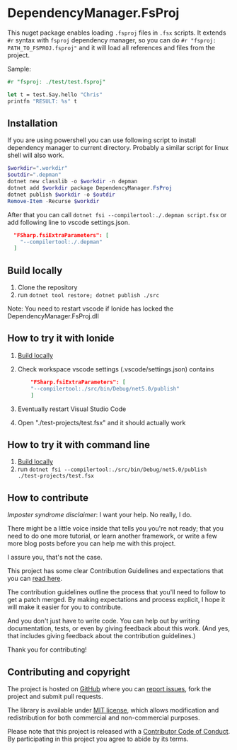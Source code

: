 # DependencyManager.FsProj

This nuget package enables loading `.fsproj` files in `.fsx` scripts.
It extends `#r` syntax with `fsproj` dependency manager, so you can do `#r "fsproj: PATH_TO_FSPROJ.fsproj"` and it will load all references and files from the project.

Sample:

```fsharp
#r "fsproj: ./test/test.fsproj"

let t = test.Say.hello "Chris"
printfn "RESULT: %s" t
```

## Installation

If you are using powershell you can use following script to install dependency manager to current directory. Probably a similar script for linux shell will also work.

```powershell
$workdir=".workdir"
$outdir=".depman"
dotnet new classlib -o $workdir -n depman
dotnet add $workdir package DependencyManager.FsProj
dotnet publish $workdir -o $outdir
Remove-Item -Recurse $workdir
```

After that you can call `dotnet fsi --compilertool:./.depman script.fsx` or add following line to vscode settings.json.

```json
  "FSharp.fsiExtraParameters": [
    "--compilertool:./.depman"
  ]
```

## Build locally

1. Clone the repository
2. run `dotnet tool restore; dotnet publish ./src`

Note: You need to restart vscode if Ionide has locked the DependencyManager.FsProj.dll

## How to try it with Ionide

1. [Build locally](#build-locally)
2. Check workspace vscode settings (.vscode/settings.json) contains

    ```json
        "FSharp.fsiExtraParameters": [
        "--compilertool:./src/bin/Debug/net5.0/publish"
        ]
    ```

3. Eventually restart Visual Studio Code
4. Open "./test-projects/test.fsx" and it should actually work

## How to try it with command line

1. [Build locally](#build-locally)
2. run `dotnet fsi --compilertool:./src/bin/Debug/net5.0/publish ./test-projects/test.fsx`

## How to contribute

*Imposter syndrome disclaimer*: I want your help. No really, I do.

There might be a little voice inside that tells you you're not ready; that you need to do one more tutorial, or learn another framework, or write a few more blog posts before you can help me with this project.

I assure you, that's not the case.

This project has some clear Contribution Guidelines and expectations that you can [read here](https://github.com/ThisFunctionalTom/DependencyManager.FsProj/blob/master/CONTRIBUTING.md).

The contribution guidelines outline the process that you'll need to follow to get a patch merged. By making expectations and process explicit, I hope it will make it easier for you to contribute.

And you don't just have to write code. You can help out by writing documentation, tests, or even by giving feedback about this work. (And yes, that includes giving feedback about the contribution guidelines.)

Thank you for contributing!

## Contributing and copyright

The project is hosted on [GitHub](https://github.com/ThisFunctionalTom/DependencyManager.FsProj) where you can [report issues](https://github.com/ThisFunctionalTom/DependencyManager.FsProj/issues), fork
the project and submit pull requests.

The library is available under [MIT license](https://github.com/ThisFunctionalTom/DependencyManager.FsProj/blob/master/LICENSE.md), which allows modification and redistribution for both commercial and non-commercial purposes.

Please note that this project is released with a [Contributor Code of Conduct](CODE_OF_CONDUCT.md). By participating in this project you agree to abide by its terms.
